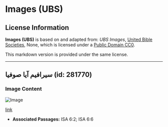 # Images (UBS)

## License Information

**Images (UBS)** is based on and adapted from: _UBS Images_, [United Bible Societies](https://unitedbiblesocieties.org/), None, which is licensed under a [Public Domain CC0](https://creativecommons.org/public-domain/cc0/).

This markdown version is provided under the same license.



--------------------------------

## سيرافيم آيا صوفيا (id: 281770)

### Image Content

![Image](https://cdn.aquifer.bible/aquifer-content/resources/Media/WEB-0800_seraphim_hagia_sofia.jpg)

[link](https://cdn.aquifer.bible/aquifer-content/resources/Media/WEB-0800_seraphim_hagia_sofia.jpg)

* **Associated Passages:** ISA 6:2; ISA 6:6

